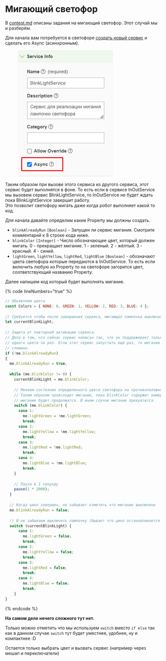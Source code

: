 # Мигающий светофор

В [contest.md](../../lekcii/contest.md "mention") описаны задания на мигающий светофор. Этот случай мы и разберём.

Для начала вам потребуется в светофоре [создать новый сервис](../../thingworx-web/veshi.md#sozdanie-servisa) и сделать его Async (асинхронным). &#x20;

<figure><img src="../../.gitbook/assets/Menu_Service_Async.png" alt=""><figcaption></figcaption></figure>

Таким образом при вызове этого сервиса из другого сервиса, этот сервис будет выполнятся в  фоне. То есть если в сервисе InOutService мы вызовем сервис BlinkLightService, то InOutService не будет ждать пока BlinkLightService завершит работу.\
Это позволит светофору мигать даже когда робот выполняет какой то код.

Для начала давайте определим какие Property мы должны создать.

* `blinkAlreadyRun` `[Boolean]` - Запущен ли сервис мигания. Смотрите комментарий к 8 строке кода ниже.
* `blinkColor` `[Integer]` - Число обозначающее цвет, который должен мигать. 0 - прекращает мигание. 1 - зеленый. 2 - жёлтый. 3 - красный. 4 - синий.
* `lightGreen`, `lightYellow`, `lightRed`, `lightBlue` `[Boolean]` -  обозначают цвета светофора которые передаются в InOutService. То есть если включить любую из Property то на светофоре загорится цвет, соответствующий названию Property.

Далее напишем код который будет выполнять мигание.

{% code lineNumbers="true" %}
```javascript
// Объявляем цвета
const Colors = { NONE: 0, GREEN: 1, YELLOW: 2, RED: 3, BLUE: 4 };

// Требуется чтобы после завершения сервиса, мигающая лампочка выключалась а не оставалась включенной.
let currentBlinkLight;
 
// Защита от повторной активации сервиса.
// Дело в том, что сейчас сервис написан так, что он поддерживает только мигание 
// одного цвета за раз. Если этот сервис запустить ещё раз, то мегание будет
// сломано.
if (!me.blinkAlreadyRun)
{
  me.blinkAlreadyRun = true;

  while (me.blinkColor != 0) {
    currentBlinkLight = me.blinkColor;

    // Меняем состояние определенного цвета светофора на противоположное.
    // Таким образом происходит мигание, пока blinkColor содержит номер цвета, 
    // мигание будет продолжатся. В ином случае мигание прекратится.
    switch (me.blinkColor) {
      case 1:
        me.lightGreen = !me.lightGreen;
        break;
      case 2:
        me.lightYellow = !me.lightYellow;
        break;
      case 3:
        me.lightRed = !me.lightRed;
        break;
      case 4:
        me.lightBlue = !me.lightBlue;
        break;
    }
  
    // Пауза в 1 секунду
    pause(1 * 2000);  
  }
  
  // Когда цикл завершен, не забывает отметить что мигание выключено 
  me.blinkAlreadyRun = false;

  // И не забываем выключить лампочку (бывает что цикл останавливается когда лампа включена)
  switch (currentBlinkLight) {
      case 1:
        me.lightGreen = false;
        break;
      case 2:
        me.lightYellow = false;
        break;
      case 3:
        me.lightRed = false;
        break;
      case 4:
        me.lightBlue = false;
        break;
    }
}
```
{% endcode %}

**На самом деле нечего сложного тут нет.**&#x20;

Только можно отметить что мы используем `switch` вместо `if else` так как в данном случае `switch` тут будет уместнее, удобнее, ну и компактнее :D&#x20;

Остается только выбрать цвет и вызвать сервис (например через мешап и переключатели)
